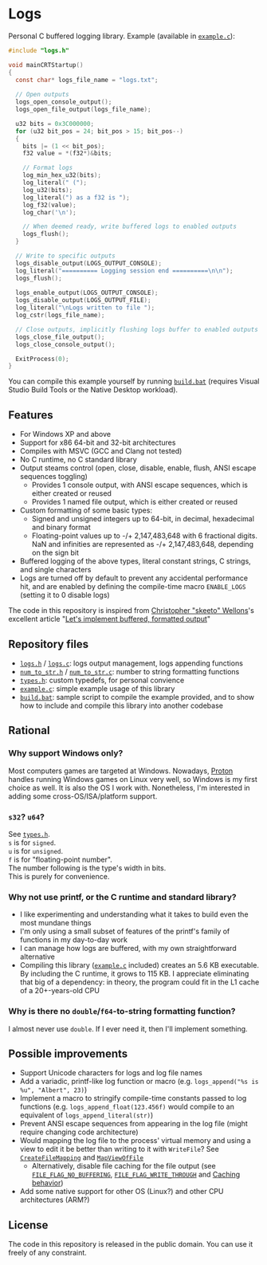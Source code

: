 # Logs
Personal C buffered logging library. Example (available in [`example.c`](example.c)):
```C
#include "logs.h"

void mainCRTStartup()
{
  const char* logs_file_name = "logs.txt";
  
  // Open outputs
  logs_open_console_output();
  logs_open_file_output(logs_file_name);

  u32 bits = 0x3C000000;
  for (u32 bit_pos = 24; bit_pos > 15; bit_pos--)
  {
    bits |= (1 << bit_pos);
    f32 value = *(f32*)&bits;

    // Format logs
    log_min_hex_u32(bits);
    log_literal(" (");
    log_u32(bits);
    log_literal(") as a f32 is ");
    log_f32(value);
    log_char('\n');

    // When deemed ready, write buffered logs to enabled outputs
    logs_flush();
  }

  // Write to specific outputs
  logs_disable_output(LOGS_OUTPUT_CONSOLE);
  log_literal("========== Logging session end ==========\n\n");
  logs_flush();
  
  logs_enable_output(LOGS_OUTPUT_CONSOLE);
  logs_disable_output(LOGS_OUTPUT_FILE);
  log_literal("\nLogs written to file ");
  log_cstr(logs_file_name);

  // Close outputs, implicitly flushing logs buffer to enabled outputs
  logs_close_file_output();
  logs_close_console_output();

  ExitProcess(0);
}
```

You can compile this example yourself by running [`build.bat`](build.bat) (requires Visual Studio
Build Tools or the Native Desktop workload).

## Features
- For Windows XP and above
- Support for x86 64-bit and 32-bit architectures
- Compiles with MSVC (GCC and Clang not tested)
- No C runtime, no C standard library
- Output steams control (open, close, disable, enable, flush, ANSI escape sequences toggling)
  - Provides 1 console output, with ANSI escape sequences, which is either created or reused
  - Provides 1 named file output, which is either created or reused
- Custom formatting of some basic types:
  - Signed and unsigned integers up to 64-bit, in decimal, hexadecimal and binary format
  - Floating-point values up to -/+ 2,147,483,648 with 6 fractional digits.
    NaN and infinities are represented as -/+ 2,147,483,648, depending on the sign bit
- Buffered logging of the above types, literal constant strings, C strings, and single characters
- Logs are turned off by default to prevent any accidental performance hit, and are enabled by
  defining the compile-time macro `ENABLE_LOGS` (setting it to 0 disable logs)

The code in this repository is inspired from
[Christopher "skeeto" Wellons](https://github.com/skeeto)'s excellent article
"[Let's implement buffered, formatted output](https://nullprogram.com/blog/2023/02/13/)"


## Repository files
- [`logs.h`](logs.h) / [`logs.c`](logs.c): logs output management, logs appending functions
- [`num_to_str.h`](num_to_str.h) / [`num_to_str.c`](num_to_str.c): number to string formatting
  functions
- [`types.h`](types.h): custom typedefs, for personal convience
- [`example.c`](example.c): simple example usage of this library
- [`build.bat`](build.bat): sample script to compile the example provided, and to show how to
  include and compile this library into another codebase


## Rational
### Why support Windows only?
Most computers games are targeted at Windows. Nowadays,
[Proton](https://github.com/ValveSoftware/Proton) handles running Windows games on Linux very well,
so Windows is my first choice as well. It is also the OS I work with. Nonetheless, I'm interested
in adding some cross-OS/ISA/platform support.

### `s32`? `u64`?
See [`types.h`](types.h).  
`s` is for `signed`.  
`u` is for `unsigned`.  
`f` is for "floating-point number".  
The number following is the type's width in bits.  
This is purely for convenience.

### Why not use printf, or the C runtime and standard library?
- I like experimenting and understanding what it takes to build even the most mundane things
- I'm only using a small subset of features of the printf's family of functions in my day-to-day work
- I can manage how logs are buffered, with my own straightforward alternative
- Compiling this library ([`example.c`](example.c) included) creates an 5.6 KB executable. By
  including the C runtime, it grows to 115 KB. I appreciate eliminating that big of a dependency:
  in theory, the program could fit in the L1 cache of a 20+-years-old CPU

### Why is there no `double`/`f64`-to-string formatting function?
I almost never use `double`. If I ever need it, then I'll implement something.


## Possible improvements
- Support Unicode characters for logs and log file names
- Add a variadic, printf-like log function or macro (e.g. `logs_append("%s is %u", "Albert", 23)`)
- Implement a macro to stringify compile-time constants passed to log functions
  (e.g. `logs_append_float(123.456f)` would compile to an equivalent of `logs_append_literal(str)`)
- Prevent ANSI escape sequences from appearing in the log file (might require changing code
  architecture)
- Would mapping the log file to the process' virtual memory and using a view to edit it be better
  than writing to it with `WriteFile`? See
  [`CreateFileMapping`](https://learn.microsoft.com/en-us/windows/win32/api/winbase/nf-winbase-createfilemappinga)
  and
  [`MapViewOfFile`](https://learn.microsoft.com/en-us/windows/win32/api/memoryapi/nf-memoryapi-mapviewoffile)
  - Alternatively, disable file caching for the file output (see
  [`FILE_FLAG_NO_BUFFERING`](https://learn.microsoft.com/en-us/windows/win32/api/fileapi/nf-fileapi-createfilea#FILE_FLAG_NO_BUFFERING),
  [`FILE_FLAG_WRITE_THROUGH`](https://learn.microsoft.com/en-us/windows/win32/api/fileapi/nf-fileapi-createfilea#FILE_FLAG_WRITE_THROUGH`)
  and
  [Caching behavior](https://learn.microsoft.com/en-us/windows/win32/api/fileapi/nf-fileapi-createfilea#caching-behavior))
- Add some native support for other OS (Linux?) and other CPU architectures (ARM?)


## License
The code in this repository is released in the public domain. You can use it freely of any constraint.
